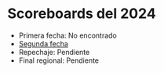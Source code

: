 # Scoreboards del 2024

- Primera fecha: No encontrado
- [Segunda fecha](segunda_fecha)
- Repechaje: Pendiente
- Final regional: Pendiente
